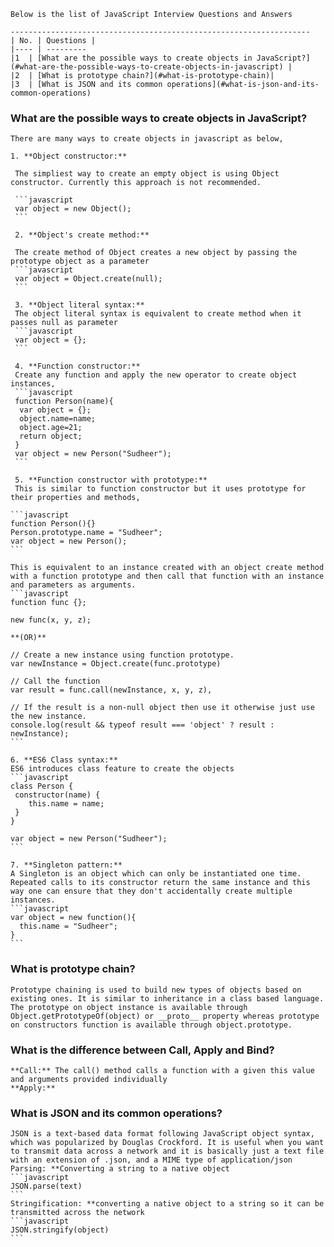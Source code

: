     Below is the list of JavaScript Interview Questions and Answers

    -------------------------------------------------------------------
    | No. | Questions |
    |---- | ---------
    |1  | [What are the possible ways to create objects in JavaScript?](#what-are-the-possible-ways-to-create-objects-in-javascript) |
    |2  | [What is prototype chain?](#what-is-prototype-chain)|
    |3  | [What is JSON and its common operations](#what-is-json-and-its-common-operations)

### What are the possible ways to create objects in JavaScript?

    There are many ways to create objects in javascript as below,

    1. **Object constructor:**

     The simpliest way to create an empty object is using Object constructor. Currently this approach is not recommended.

     ```javascript
     var object = new Object();
     ```

     2. **Object's create method:**

     The create method of Object creates a new object by passing the prototype object as a parameter
     ```javascript
     var object = Object.create(null);
     ```

     3. **Object literal syntax:**
     The object literal syntax is equivalent to create method when it passes null as parameter
     ```javascript
     var object = {};
     ```

     4. **Function constructor:**
     Create any function and apply the new operator to create object instances,
     ```javascript
     function Person(name){
      var object = {};
      object.name=name;
      object.age=21;
      return object;
     }
     var object = new Person("Sudheer");
     ```

     5. **Function constructor with prototype:**
     This is similar to function constructor but it uses prototype for their properties and methods,

    ```javascript
    function Person(){}
    Person.prototype.name = "Sudheer";
    var object = new Person();
    ```

    This is equivalent to an instance created with an object create method with a function prototype and then call that function with an instance and parameters as arguments.
    ```javascript
    function func {};

    new func(x, y, z);

    **(OR)**

    // Create a new instance using function prototype.
    var newInstance = Object.create(func.prototype)

    // Call the function
    var result = func.call(newInstance, x, y, z),

    // If the result is a non-null object then use it otherwise just use the new instance.
    console.log(result && typeof result === 'object' ? result : newInstance);
    ```

    6. **ES6 Class syntax:**
    ES6 introduces class feature to create the objects
    ```javascript
    class Person {
     constructor(name) {
        this.name = name;
     }
    }

    var object = new Person("Sudheer");
    ```

    7. **Singleton pattern:**
    A Singleton is an object which can only be instantiated one time. Repeated calls to its constructor return the same instance and this way one can ensure that they don't accidentally create multiple instances.
    ```javascript
    var object = new function(){
      this.name = "Sudheer";
    }
    ```

### What is prototype chain?
    Prototype chaining is used to build new types of objects based on existing ones. It is similar to inheritance in a class based language. The prototype on object instance is available through Object.getPrototypeOf(object) or __proto__ property whereas prototype on constructors function is available through object.prototype.

### What is the difference between Call, Apply and Bind?
    **Call:** The call() method calls a function with a given this value and arguments provided individually
    **Apply:**

### What is JSON and its common operations?

    JSON is a text-based data format following JavaScript object syntax, which was popularized by Douglas Crockford. It is useful when you want to transmit data across a network and it is basically just a text file with an extension of .json, and a MIME type of application/json
    Parsing: **Converting a string to a native object
    ```javascript
    JSON.parse(text)
    ```
    Stringification: **converting a native object to a string so it can be transmitted across the network
    ```javascript
    JSON.stringify(object)
    ```



